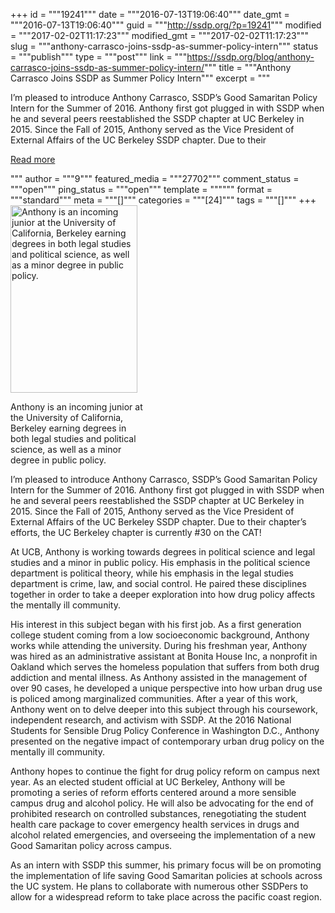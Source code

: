 +++
id = """19241"""
date = """2016-07-13T19:06:40"""
date_gmt = """2016-07-13T19:06:40"""
guid = """http://ssdp.org/?p=19241"""
modified = """2017-02-02T11:17:23"""
modified_gmt = """2017-02-02T11:17:23"""
slug = """anthony-carrasco-joins-ssdp-as-summer-policy-intern"""
status = """publish"""
type = """post"""
link = """https://ssdp.org/blog/anthony-carrasco-joins-ssdp-as-summer-policy-intern/"""
title = """Anthony Carrasco Joins SSDP as Summer Policy Intern"""
excerpt = """<p>I’m pleased to introduce Anthony Carrasco, SSDP’s Good Samaritan Policy Intern for the Summer of 2016. Anthony first got plugged in with SSDP when he and several peers reestablished the SSDP chapter at UC Berkeley in 2015. Since the Fall of 2015, Anthony served as the Vice President of External Affairs of the UC Berkeley SSDP chapter. Due to their</p>
<div class="h10"></div>
<p><a class="more-link2 flat" href="https://ssdp.org/blog/anthony-carrasco-joins-ssdp-as-summer-policy-intern/">Read more</a></p>
"""
author = """9"""
featured_media = """27702"""
comment_status = """open"""
ping_status = """open"""
template = """"""
format = """standard"""
meta = """[]"""
categories = """[24]"""
tags = """[]"""
+++
<div id="attachment_19242" style="width: 213px" class="wp-caption alignright"><a href="/assets/Anthony.png"><img class="size-medium wp-image-19242" src="http://ssdp.org/assets/Anthony-203x300.png" alt="Anthony is an incoming junior at the University of California, Berkeley earning degrees in both legal studies and political science, as well as a minor degree in public policy." width="203" height="300" /></a><p class="wp-caption-text">Anthony is an incoming junior at the University of California, Berkeley earning degrees in both legal studies and political science, as well as a minor degree in public policy.</p></div>

<span style="font-weight: 400;">I’m pleased to introduce Anthony Carrasco, SSDP’s Good Samaritan Policy Intern for the Summer of 2016. Anthony first got plugged in with SSDP when he and several peers reestablished the SSDP chapter at UC Berkeley in 2015. Since the Fall of 2015, Anthony served as the Vice President of External Affairs of the UC Berkeley SSDP chapter. Due to their chapter’s efforts, the UC Berkeley chapter is currently #30 on the CAT!</span>

<span style="font-weight: 400;">At UCB, Anthony is working towards degrees in political science and legal studies and a minor in public policy. His emphasis in the political science department is political theory, while his emphasis in the legal studies department is crime, law, and social control. He paired these disciplines together in order to take a deeper exploration into how drug policy affects the mentally ill community. </span>

<span style="font-weight: 400;">His interest in this subject began with his first job. As a first generation college student coming from a low socioeconomic background, Anthony works while attending the university. During his freshman year, Anthony was hired as an administrative assistant at Bonita House Inc, a nonprofit in Oakland which serves the homeless population that suffers from both drug addiction and mental illness. As Anthony assisted in the management of over 90 cases, he developed a unique perspective into how urban drug use is policed among marginalized communities. After a year of this work, Anthony went on to delve deeper into this subject through his coursework, independent research, and activism with SSDP. At the 2016 National Students for Sensible Drug Policy Conference in Washington D.C., Anthony presented on the negative impact of contemporary urban drug policy on the mentally ill community. </span>

<span style="font-weight: 400;">Anthony hopes to continue the fight for drug policy reform on campus next year. As an elected student official at UC Berkeley, Anthony will be promoting a series of reform efforts centered around a more sensible campus drug and alcohol policy. He will also be advocating for the end of prohibited research on controlled substances, renegotiating the student health care package to cover emergency health services in drugs and alcohol related emergencies, and overseeing the implementation of a new Good Samaritan policy across campus. </span>

<span style="font-weight: 400;">As an intern with SSDP this summer, his primary focus will be on promoting the implementation of life saving Good Samaritan policies at schools across the UC system. He plans to collaborate with numerous other SSDPers to allow for a widespread reform to take place across the pacific coast region. </span>
